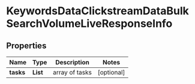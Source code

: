 # KeywordsDataClickstreamDataBulkSearchVolumeLiveResponseInfo


## Properties

| Name | Type | Description | Notes |
|------------ | ------------- | ------------- | -------------|
**tasks** | **List<KeywordsDataClickstreamDataBulkSearchVolumeLiveTaskInfo>** | array of tasks |[optional]|